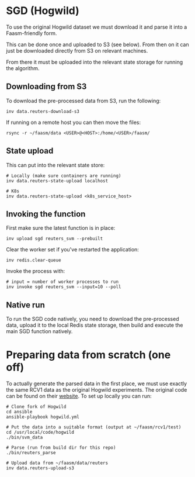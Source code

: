 # SGD (Hogwild)

To use the original Hogwild dataset we must download it and parse it into a Faasm-friendly form.

This can be done once and uploaded to S3 (see below). From then on it can just be downloaded directly 
from S3 on relevant machines.

From there it must be uploaded into the relevant state storage for running the algorithm.

## Downloading from S3

To download the pre-processed data from S3, run the following:

```
inv data.reuters-download-s3
```

If running on a remote host you can then move the files:

```
rsync -r ~/faasm/data <USER>@<HOST>:/home/<USER>/faasm/
```

## State upload

This can put into the relevant state store:

```
# Locally (make sure containers are running)
inv data.reuters-state-upload localhost

# K8s
inv data.reuters-state-upload <k8s_service_host>
```

## Invoking the function

First make sure the latest function is in place:

```
inv upload sgd reuters_svm --prebuilt
```

Clear the worker set if you've restarted the application:

```
inv redis.clear-queue
```

Invoke the process with:

```
# input = number of worker processes to run
inv invoke sgd reuters_svm --input=10 --poll
```

## Native run

To run the SGD code natively, you need to download the pre-processed data, upload it to the local Redis state storage, then build and execute the main SGD function natively.

# Preparing data from scratch (one off)

To actually generate the parsed data in the first place, we must use exactly the same RCV1 data as the original
Hogwild experiments. The original code can be found on their [website](http://i.stanford.edu/hazy/victor/Hogwild/).
To set up locally you can run:

```
# Clone fork of Hogwild
cd ansible
ansible-playbook hogwild.yml

# Put the data into a suitable format (output at ~/faasm/rcv1/test)
cd /usr/local/code/hogwild
./bin/svm_data

# Parse (run from build dir for this repo)
./bin/reuters_parse

# Upload data from ~/faasm/data/reuters
inv data.reuters-upload-s3
```

